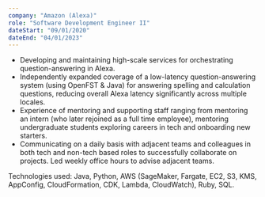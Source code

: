 ```yaml
---
company: "Amazon (Alexa)"
role: "Software Development Engineer II"
dateStart: "09/01/2020"
dateEnd: "04/01/2023"
---
```


- Developing and maintaining high-scale services for orchestrating question-answering in Alexa.
- Independently expanded coverage of a low-latency question-answering system (using OpenFST & Java) for
answering spelling and calculation questions, reducing overall Alexa latency significantly across multiple
locales.
- Experience of mentoring and supporting staff ranging from mentoring an intern (who later rejoined as a full
time employee), mentoring undergraduate students exploring careers in tech and onboarding new starters.
- Communicating on a daily basis with adjacent teams and colleagues in both tech and non-tech based roles
to successfully collaborate on projects. Led weekly office hours to advise adjacent teams.

Technologies used: Java, Python, AWS (SageMaker, Fargate, EC2, S3, KMS, AppConfig, CloudFormation, CDK,
Lambda, CloudWatch), Ruby, SQL.